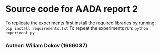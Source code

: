 # Source code for AADA report 2

To replicate the experiments first install the required libraries by running:
`pip install requirements.txt`
To repeat the experiments run:
`python experiment.py`


### Author: Wiliam Dokov (1666037)